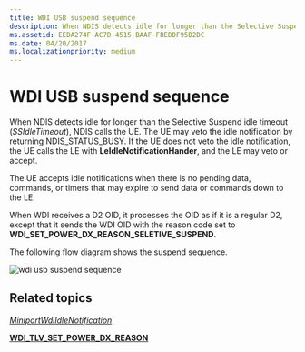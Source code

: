 ```yaml
---
title: WDI USB suspend sequence
description: When NDIS detects idle for longer than the Selective Suspend idle timeout (SSIdleTimeout), NDIS calls the UE.
ms.assetid: EEDA274F-AC7D-4515-BAAF-FBEDDF95D2DC
ms.date: 04/20/2017
ms.localizationpriority: medium
---
```


# WDI USB suspend sequence


When NDIS detects idle for longer than the Selective Suspend idle timeout (*SSIdleTimeout*), NDIS calls the UE. The UE may veto the idle notification by returning NDIS\_STATUS\_BUSY. If the UE does not veto the idle notification, the UE calls the LE with **LeIdleNotificationHander**, and the LE may veto or accept.

The UE accepts idle notifications when there is no pending data, commands, or timers that may expire to send data or commands down to the LE.

When WDI receives a D2 OID, it processes the OID as if it is a regular D2, except that it sends the WDI OID with the reason code set to **WDI\_SET\_POWER\_DX\_REASON\_SELETIVE\_SUSPEND**.

The following flow diagram shows the suspend sequence.

![wdi usb suspend sequence](images/wdi-usb-suspend-sequence-flow.png)

## Related topics


[*MiniportWdiIdleNotification*](https://docs.microsoft.com/windows-hardware/drivers/ddi/content/dot11wdi/nc-dot11wdi-miniport_wdi_idle_notification)

[**WDI\_TLV\_SET\_POWER\_DX\_REASON**](https://docs.microsoft.com/windows-hardware/drivers/network/wdi-tlv-set-power-dx-reason)

 

 






